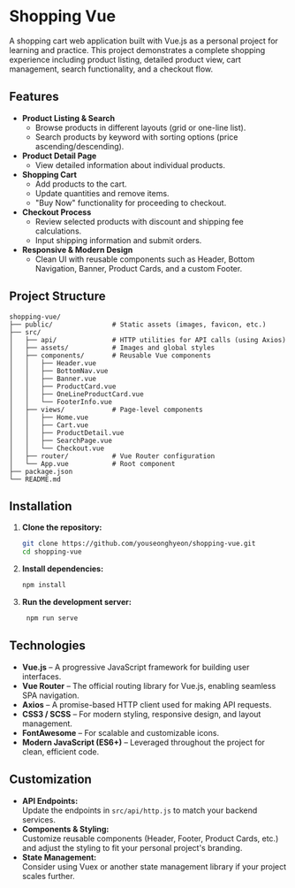 # Shopping Vue

A shopping cart web application built with Vue.js as a personal project for learning and practice. This project demonstrates a complete shopping experience including product listing, detailed product view, cart management, search functionality, and a checkout flow.

## Features

- **Product Listing & Search**
    - Browse products in different layouts (grid or one-line list).
    - Search products by keyword with sorting options (price ascending/descending).
- **Product Detail Page**
    - View detailed information about individual products.
- **Shopping Cart**
    - Add products to the cart.
    - Update quantities and remove items.
    - "Buy Now" functionality for proceeding to checkout.
- **Checkout Process**
    - Review selected products with discount and shipping fee calculations.
    - Input shipping information and submit orders.
- **Responsive & Modern Design**
    - Clean UI with reusable components such as Header, Bottom Navigation, Banner, Product Cards, and a custom Footer.

## Project Structure
```
shopping-vue/
├── public/               # Static assets (images, favicon, etc.)
├── src/
│   ├── api/              # HTTP utilities for API calls (using Axios)
│   ├── assets/           # Images and global styles
│   ├── components/       # Reusable Vue components
│   │   ├── Header.vue
│   │   ├── BottomNav.vue
│   │   ├── Banner.vue
│   │   ├── ProductCard.vue
│   │   ├── OneLineProductCard.vue
│   │   └── FooterInfo.vue
│   ├── views/            # Page-level components
│   │   ├── Home.vue
│   │   ├── Cart.vue
│   │   ├── ProductDetail.vue
│   │   ├── SearchPage.vue
│   │   └── Checkout.vue
│   ├── router/           # Vue Router configuration
│   └── App.vue           # Root component
├── package.json
└── README.md
```

## Installation

1. **Clone the repository:**

   ```bash
   git clone https://github.com/youseonghyeon/shopping-vue.git
   cd shopping-vue
   ```
2. **Install dependencies:**

   ```bash
   npm install
   ```
   
3. **Run the development server:**

   ```bash
    npm run serve
    ```

## Technologies

- **Vue.js** – A progressive JavaScript framework for building user interfaces.
- **Vue Router** – The official routing library for Vue.js, enabling seamless SPA navigation.
- **Axios** – A promise-based HTTP client used for making API requests.
- **CSS3 / SCSS** – For modern styling, responsive design, and layout management.
- **FontAwesome** – For scalable and customizable icons.
- **Modern JavaScript (ES6+)** – Leveraged throughout the project for clean, efficient code.

## Customization

- **API Endpoints:**  
  Update the endpoints in `src/api/http.js` to match your backend services.
- **Components & Styling:**  
  Customize reusable components (Header, Footer, Product Cards, etc.) and adjust the styling to fit your personal project's branding.
- **State Management:**  
  Consider using Vuex or another state management library if your project scales further.
